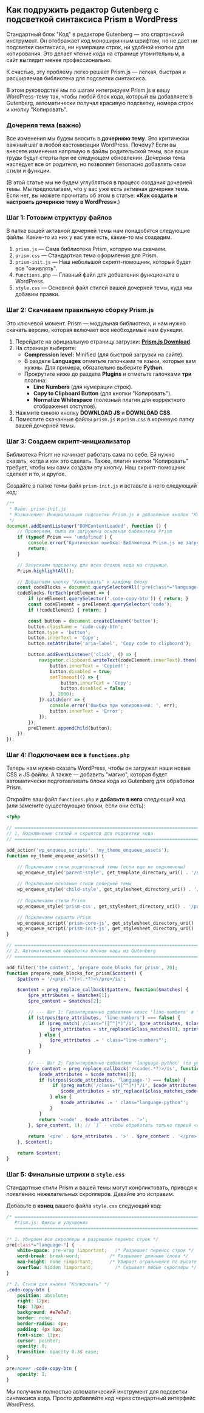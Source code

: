 ## Как подружить редактор Gutenberg с подсветкой синтаксиса Prism в WordPress

Стандартный блок "Код" в редакторе Gutenberg — это спартанский инструмент. Он отображает код моноширинным шрифтом, но не дает ни подсветки синтаксиса, ни нумерации строк, ни удобной кнопки для копирования. Это делает чтение кода на странице утомительным, а сайт выглядит менее профессионально.

К счастью, эту проблему легко решает Prism.js — легкая, быстрая и расширяемая библиотека для подсветки синтаксиса.

В этом руководстве мы по шагам интегрируем Prism.js в вашу WordPress-тему так, чтобы любой блок кода, который вы добавляете в Gutenberg, автоматически получал красивую подсветку, номера строк и кнопку "Копировать".

### Дочерняя тема (важно)

Все изменения мы будем вносить в **дочернюю тему**. Это критически важный шаг в любой кастомизации WordPress. Почему? Если вы внесете изменения напрямую в файлы родительской темы, все ваши труды будут стерты при ее следующем обновлении. Дочерняя тема наследует все от родителя, но позволяет безопасно добавлять свои стили и функции.

(В этой статье мы не будем углубляться в процесс создания дочерней темы. Мы предполагаем, что у вас уже есть активная дочерняя тема. Если нет, вы можете прочитать об этом в статье: **«Как создать и настроить дочернюю тему в WordPress»**.)

### Шаг 1: Готовим структуру файлов

В папке вашей активной дочерней темы нам понадобятся следующие файлы. Какие-то из них у вас уже есть, какие-то мы создадим.

1.  `prism.js` — Сама библиотека Prism, которую мы скачаем.
2.  `prism.css` — Стандартная тема оформления для Prism.
3.  `prism-init.js` — Наш небольшой скрипт-помощник, который будет все "оживлять".
4.  `functions.php` — Главный файл для добавления функционала в WordPress.
5.  `style.css` — Основной файл стилей вашей дочерней темы, куда мы добавим правки.

### Шаг 2: Скачиваем правильную сборку Prism.js

Это ключевой момент. Prism — модульная библиотека, и нам нужно скачать версию, которая включает все необходимые нам функции.

1.  Перейдите на официальную страницу загрузки: [**Prism.js Download**](https://prismjs.com/download.html).
2.  На странице выберите:
    *   **Compression level:** Minified (для быстрой загрузки на сайте).
    *   В разделе **Languages** отметьте галочками те языки, которые вам нужны. Для примера, обязательно выберите **Python**.
    *   Прокрутите ниже до раздела **Plugins** и отметьте галочками **три** плагина:
        *   **Line Numbers** (для нумерации строк).
        *   **Copy to Clipboard Button** (для кнопки "Копировать").
        *   **Normalize Whitespace** (полезный плагин для корректного отображения отступов).
3.  Нажмите синюю кнопку **DOWNLOAD JS** и **DOWNLOAD CSS**.
4.  Поместите скачанные файлы `prism.js` и `prism.css` в корневую папку вашей дочерней темы.

### Шаг 3: Создаем скрипт-инициализатор

Библиотека Prism не начинает работать сама по себе. Ей нужно сказать, когда и как это сделать. Также, плагин кнопки "Копировать" требует, чтобы мы сами создали эту кнопку. Наш скрипт-помощник сделает и то, и другое.

Создайте в папке темы файл `prism-init.js` и вставьте в него следующий код:

```javascript
/**
 * Файл: prism-init.js
 * Назначение: Инициализация подсветки Prism.js и добавление кнопок "Копировать".
 */
document.addEventListener("DOMContentLoaded", function () {
    // Проверяем, была ли загружена основная библиотека Prism
    if (typeof Prism === 'undefined') {
        console.error("Критическая ошибка: Библиотека Prism.js не загружена.");
        return;
    }

    // Запускаем подсветку для всех блоков кода на странице.
    Prism.highlightAll();

    // Добавляем кнопку "Копировать" к каждому блоку
    const codeBlocks = document.querySelectorAll('pre[class*="language-"]');
    codeBlocks.forEach(preElement => {
        if (preElement.querySelector('.code-copy-btn')) { return; }
        const codeElement = preElement.querySelector('code');
        if (!codeElement) { return; }

        const button = document.createElement('button');
        button.className = 'code-copy-btn';
        button.type = 'button';
        button.innerText = 'Copy';
        button.setAttribute('aria-label', 'Copy code to clipboard');

        button.addEventListener('click', () => {
            navigator.clipboard.writeText(codeElement.innerText).then(() => {
                button.innerText = 'Copied!';
                button.disabled = true;
                setTimeout(() => {
                    button.innerText = 'Copy';
                    button.disabled = false;
                }, 2000);
            }).catch(err => {
                console.error('Ошибка при копировании: ', err);
                button.innerText = 'Error';
            });
        });
        preElement.appendChild(button);
    });
});
```

### Шаг 4: Подключаем все в `functions.php`

Теперь нам нужно сказать WordPress, чтобы он загружал наши новые CSS и JS файлы. А также — добавить "магию", которая будет автоматически подготавливать блоки кода из Gutenberg для обработки Prism.

Откройте ваш файл `functions.php` и **добавьте в него** следующий код (или замените существующие блоки, если они есть):

```php
<?php

// ========================================================================
// 1. Подключение стилей и скриптов для подсветки кода
// ========================================================================

add_action('wp_enqueue_scripts', 'my_theme_enqueue_assets');
function my_theme_enqueue_assets() {

    // Подключаем стили родительской темы (если еще не подключены)
    wp_enqueue_style('parent-style', get_template_directory_uri() . '/style.css');
    
    // Подключаем основные стили дочерней темы
    wp_enqueue_style('child-style', get_stylesheet_directory_uri() . '/style.css', array('parent-style'), wp_get_theme()->get('Version'));
    
    // Подключаем стили Prism
    wp_enqueue_style('prism-css', get_stylesheet_directory_uri() . '/prism.css', array('child-style'));

    // Подключаем скрипты Prism
    wp_enqueue_script('prism-core-js', get_stylesheet_directory_uri() . '/prism.js', array(), null, true);
    wp_enqueue_script('prism-init-js', get_stylesheet_directory_uri() . '/prism-init.js', array('prism-core-js'), null, true);
}

// ========================================================================
// 2. Автоматическая обработка блоков кода из Gutenberg
// ========================================================================

add_filter('the_content', 'prepare_code_blocks_for_prism', 20);
function prepare_code_blocks_for_prism($content) {
    $pattern = '/<pre(.*?)>(.*?)<\/pre>/is';

    $content = preg_replace_callback($pattern, function($matches) {
        $pre_attributes = $matches[1];
        $pre_content = $matches[2];

        // --- Шаг 1: Гарантированно добавляем класс 'line-numbers' в тег &lt;pre> ---
        if (strpos($pre_attributes, 'line-numbers') === false) {
            if (preg_match('/class="([^"]*)"/i', $pre_attributes, $class_matches)) {
                $pre_attributes = str_replace($class_matches[0], sprintf('class="%s line-numbers"', $class_matches[1]), $pre_attributes);
            } else {
                $pre_attributes .= ' class="line-numbers"';
            }
        }
        
        // --- Шаг 2: Гарантированно добавляем 'language-python' (по умолчанию) в тег <code> ---
        $pre_content = preg_replace_callback('/<code(.*?)>/is', function($code_matches) {
            $code_attributes = $code_matches[1];
            if (strpos($code_attributes, 'language-') === false) {
                 if (preg_match('/class="([^"]*)"/i', $code_attributes, $class_matches_code)) {
                    $code_attributes = str_replace($class_matches_code[0], sprintf('class="%s language-python"', $class_matches_code[1]), $code_attributes);
                } else {
                    $code_attributes .= ' class="language-python"';
                }
            }
            return '<code' . $code_attributes . '>';
        }, $pre_content, 1); // `1` - чтобы обработать только первый <code> внутри <pre>
        
        return '<pre' . $pre_attributes . '>' . $pre_content . '</pre>';
    }, $content);

    return $content;
}

```

### Шаг 5: Финальные штрихи в `style.css`

Стандартные стили Prism и вашей темы могут конфликтовать, приводя к появлению нежелательных скроллеров. Давайте это исправим.

Добавьте в **конец** вашего файла `style.css` следующий код:

```css
/* ========================================================================
   Prism.js: Фиксы и улучшения
   ========================================================================= */

/* 1. Убираем все скроллеры и разрешаем перенос строк */
pre[class*="language-"] {
    white-space: pre-wrap !important;   /* Разрешает перенос строк */
    word-break: break-word;           /* Разрывает длинные слова */
    max-height: none !important;      /* Убирает ограничение по высоте от родительской темы */
    overflow: hidden !important;        /* Скрывает любые скроллеры */
}

/* 2. Стили для кнопки "Копировать" */
.code-copy-btn {
    position: absolute;
    right: 12px;
    top: 12px;
    background: #e7e7e7;
    border: none;
    border-radius: 4px;
    padding: 4px 8px;
    font-size: 13px;
    cursor: pointer;
    opacity: 0;
    transition: opacity 0.3s ease;
}

pre:hover .code-copy-btn {
    opacity: 1;
}
```


Мы получили полностью автоматический инструмент для подсветки синтаксиса кода. Просто добавляйте код через стандартный интерфейс WordPress.
